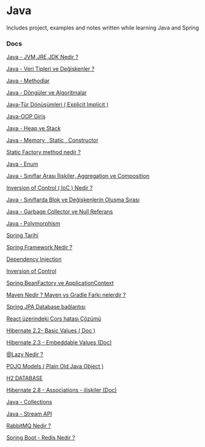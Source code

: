 # Java
Includes project, examples and notes written while learning Java and Spring


### Docs
[Java - JVM,JRE,JDK Nedir ?](https://github.com/sedatbilece/Java/blob/master/Docs/Java%20-%20JVM%2CJRE%2CJDK%20Nedir%208c088b752008479dbb76648a732942a4.md)

[Java - Veri Tipleri ve Değişkenler ?](https://github.com/sedatbilece/Java/blob/master/Docs/Java%20-%20Veri%20Tipleri%20ve%20De%C4%9Fi%C5%9Fkenler%20d2eec78cd6ac4d4dbc08efb522310ebe.md)

[Java - Methodlar](https://github.com/sedatbilece/Java/blob/master/Docs/Java%20-%20Methodlar%20e2ce33d725834385a4729da1c81dd169.md)

[Java - Döngüler ve Algoritmalar](https://github.com/sedatbilece/Java/blob/master/Docs/Java%20-%20D%C3%B6ng%C3%BCler%20ve%20Algoritmalar%20f137746de136445680397eaa26d62203.md)

[Java-Tür Dönüşümleri ( Explicit Implicit )](https://github.com/sedatbilece/Java/blob/master/Docs/Java-T%C3%BCr%20D%C3%B6n%C3%BC%C5%9F%C3%BCmleri%20(%20Explicit%20Implicit%20)%204f3233c5227c4dc0b980201e2b2806a0.md)

[Java-OOP Giriş](https://github.com/sedatbilece/Java/blob/master/Docs/Java-OOP%20Giri%C5%9F%20f27a256d788c43589229188a58c1d5e9.md)

[Java - Heap ve Stack](https://github.com/sedatbilece/Java/blob/master/Docs/Java%20-%20Heap%20ve%20Stack%2011533414148044f49c3c66db01d41f80.md)

[Java - Memory , Static , Constructor](https://github.com/sedatbilece/Java/blob/master/Docs/Java%20-%20Memory%20%2C%20Static%20%2C%20Constructor%20a438d84d42924be0b20591c69a44f0f0.md)

[Static Factory method nedir ?](https://github.com/sedatbilece/Java/blob/master/Docs/Static%20Factory%20method%20nedir%209510ab5ecc1e4aa39bc854087988e11f.md)

[Java - Enum](https://github.com/sedatbilece/Java/blob/master/Docs/Java%20-%20Enum%20139ff648b1f44c04be014339f9421ecb.md)

[Java - Sınıflar Arası İlişkiler, Aggregation ve Composition](https://github.com/sedatbilece/Java/blob/master/Docs/Java%20-%20S%C4%B1n%C4%B1flar%20Aras%C4%B1%20%C4%B0li%C5%9Fkiler%2C%20Aggregation%20ve%20%20054ed24dbcf44891aa60f5c4da12fc12.md)

[Inversion of Control ( IoC ) Nedir ?](https://github.com/sedatbilece/Java/blob/master/Docs/Inversion%20of%20Control%20(%20IoC%20)%20Nedir%208a6d1e29f0314b44ba1db47b5e777499.md)

[Java - Sınıflarda Blok ve Değişkenlerin Oluşma Sırası](https://github.com/sedatbilece/Java/blob/master/Docs/Java%20-%20S%C4%B1n%C4%B1flarda%20Blok%20ve%20De%C4%9Fi%C5%9Fkenlerin%20Olu%C5%9Fma%20%2020b50925be934e0ca8c3d6bf534a5b5c.md)

[Java - Garbage Collector ve Null Referans](https://github.com/sedatbilece/Java/blob/master/Docs/Java%20-%20Garbage%20Collector%20ve%20Null%20Referans%20808fab3f80ab44f399f3640626873b32.md)

[Java - Polymorphism](https://github.com/sedatbilece/Java/blob/master/Docs/Java%20-%20Polymorphism%20b37ccac8b39d4ff895ba4fd2012ebd71.md)

[Spring Tarihi](https://github.com/sedatbilece/Java/blob/master/Docs/Spring%20Tarihi%20b8f1fa8fe0c74900b9af0eeca11663cf.md)

[Spring Framework Nedir ?](https://github.com/sedatbilece/Java/blob/master/Docs/Spring%20Framework%20Nedir%2049735978c7854d47bd9185302229168f.md)

[Dependency Injection](https://github.com/sedatbilece/Java/blob/master/Docs/Dependency%20Injection%20(%20DI%20)%20%5B!imp%5D%20e4043995d0774d7e94368ce5e8ca132d.md)

[Inversion of Control](https://github.com/sedatbilece/Java/blob/master/Docs/Inversion%20of%20Control%20(%20IoC)%20e75806395724481bb44bb1564967c3d7.md)

[Spring BeanFactory ve ApplicationContext](https://github.com/sedatbilece/Java/blob/master/Docs/Spring%20BeanFactory%20ve%20ApplicationContext%20d0e743c490364f3dbcec40019b6c9b82.md)

[Maven Nedir ? Maven vs Gradle Farkı nelerdir ?](https://github.com/sedatbilece/Java/blob/master/Docs/Maven%20Nedir%20Maven%20vs%20Gradle%20Fark%C4%B1%20nelerdir%2032c7b00a54044377a08a15eb543e3a3f.md)

[Spring JPA Database bağlantısı](https://github.com/sedatbilece/Java/blob/master/Docs/Spring%20JPA%20Database%20ba%C4%9Flant%C4%B1s%C4%B1%205d6905bb85c449acb933d587568f78bd.md)

[React üzerindeki Cors hatası Çözümü](https://github.com/sedatbilece/Java/blob/master/Docs/React%20%C3%BCzerindeki%20Cors%20hatas%C4%B1%20%C3%87%C3%B6z%C3%BCm%C3%BC%20979c9ab985414db9b18684927def9559.md)

[Hibernate 2.2- Basic Values ( Doc )](https://github.com/sedatbilece/Java/blob/master/Docs/Hibernate%202%202-%20Basic%20Values%20(%20Doc%20)%203c478bfa2ca74657b96cd74eb545c6f6.md)

[Hibernate 2.3 - Embeddable Values (Doc)](https://github.com/sedatbilece/Java/blob/master/Docs/Hibernate%202%203%20-%20Embeddable%20Values%20(Doc)%2034e046cded8a418b8e0cc8d3325437e3.md)

[@Lazy Nedir ?](https://github.com/sedatbilece/Java/blob/master/Docs/%40Lazy%20Nedir%202a6a8706e6234afd8f4d525bd0970755.md)

[POJO Models ( Plain Old Java Object )](https://github.com/sedatbilece/Java/blob/master/Docs/POJO%20Models%20(%20Plain%20Old%20Java%20Object%20)%202a218d73af80425eac25eb9e735d157c.md)

[H2 DATABASE](https://github.com/sedatbilece/Java/blob/master/Docs/H2%20DATABASE%202c2c612276fb472e8c24a1798068ca96.md)

[Hibernate 2.8 - Associations - ilişkiler (Doc)](https://github.com/sedatbilece/Java/blob/master/Docs/Hibernate%202%208%20-%20Associations%20-%20ili%C5%9Fkiler%20(Doc)%202f41497147934070ab09a67f30d92a07.md)

[Java - Collections](https://github.com/sedatbilece/Java/blob/master/Docs/Java%20-%20Collections%200e43c60597da43218c73debabad4038d.md)

[Java - Stream API](https://github.com/sedatbilece/Java/blob/master/Docs/Java%20-%20Stream%20API%20a17d751512a544549958afade8a60ceb.md)

[RabbitMQ Nedir ?](https://github.com/sedatbilece/Java/blob/master/Docs/RabbitMQ%20Nedir%2073c68d14deca4de48101345cb2f23897.md)

[Spring Boot - Redis Nedir ?](https://github.com/sedatbilece/Java/blob/master/Docs/Spring%20Boot%20-%20Redis%20Nedir%20b45bc9592d8f48f2a28b2250b04b4649.md)
